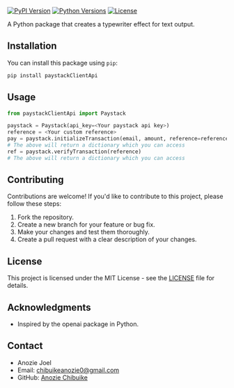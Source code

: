 [![PyPI Version](https://img.shields.io/pypi/v/paystackClientApi.svg)](https://pypi.org/project/paystackClientApi/)
[![Python Versions](https://img.shields.io/pypi/pyversions/paystackClientApi.svg)](https://pypi.org/project/paystackClientApi/)
[![License](https://img.shields.io/pypi/l/paystackClientApi.svg)](https://github.com/AnozieChibuike/paystackClientApi/blob/master/LICENSE)

A Python package that creates a typewriter effect for text output.

## Installation

You can install this package using `pip`:

```bash
pip install paystackClientApi 
```

Usage
-----

```python
from paystackClientApi import Paystack

paystack = Paystack(api_key=<Your paystack api key>)
reference = <Your custom reference>
pay = paystack.initializeTransaction(email, amount, reference=reference, callback_url=<your callback url>) 
# The above will return a dictionary which you can access
ref = paystack.verifyTransaction(reference)
# The above will return a dictionary which you can access
```
Contributing
------------

Contributions are welcome! If you'd like to contribute to this project, please follow these steps:

1.  Fork the repository.
2.  Create a new branch for your feature or bug fix.
3.  Make your changes and test them thoroughly.
4.  Create a pull request with a clear description of your changes.

License
-------

This project is licensed under the MIT License - see the [LICENSE](https://mit-license.org/) file for details.

Acknowledgments
---------------

-   Inspired by the openai package in Python.

Contact
-------

-   Anozie Joel
-   Email: chibuikeanozie0@gmail.com
-   GitHub: [Anozie Chibuike](https://github.com/AnozieChibuike)